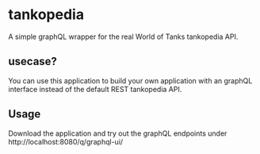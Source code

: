 # tankopedia 

A simple graphQL wrapper for the real World of Tanks tankopedia API. 

## usecase?

You can use this application to build your own application with an graphQL interface instead of
the default REST tankopedia API. 

## Usage

Download the application and try out the graphQL endpoints under http://localhost:8080/q/graphql-ui/
